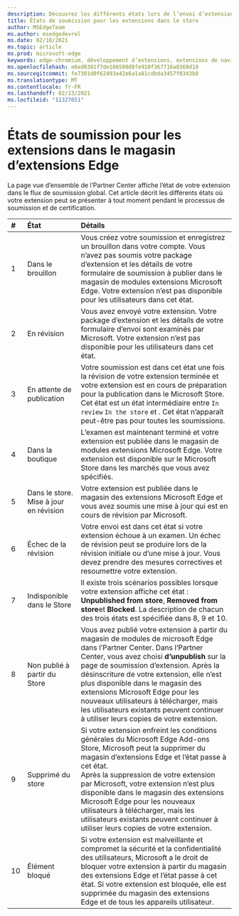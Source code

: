 ```yaml
---
description: Découvrez les différents états lors de l’envoi d’extensions au Store.
title: États de soumission pour les extensions dans le store
author: MSEdgeTeam
ms.author: msedgedevrel
ms.date: 02/10/2021
ms.topic: article
ms.prod: microsoft-edge
keywords: edge-chromium, développement d’extensions, extensions de navigateur, addons, centre de partenaires, développeur
ms.openlocfilehash: e6ed0381f7de186500d8fe910f367716a8368d10
ms.sourcegitcommit: fe7301d0f62493e42e6a1a81cdbda3457f0343b8
ms.translationtype: MT
ms.contentlocale: fr-FR
ms.lasthandoff: 02/13/2021
ms.locfileid: "11327651"
---
```

# États de soumission pour les extensions dans le magasin d’extensions Edge  

La page vue d’ensemble de l’Partner Center affiche l’état de votre extension dans le flux de soumission global.  Cet article décrit les différents états où votre extension peut se présenter à tout moment pendant le processus de soumission et de certification.  

| # |  État |  Détails |  
|:--- |:--- |:--- |  
| 1 |  Dans le brouillon |  Vous créez votre soumission et enregistrez un brouillon dans votre compte.  Vous n’avez pas soumis votre package d’extension et les détails de votre formulaire de soumission à publier dans le magasin de modules extensions Microsoft Edge.  Votre extension n’est pas disponible pour les utilisateurs dans cet état.  |  
| 2|  En révision |  Vous avez envoyé votre extension.  Votre package d’extension et les détails de votre formulaire d’envoi sont examinés par Microsoft.  Votre extension n’est pas disponible pour les utilisateurs dans cet état.  |  
| 3|  En attente de publication |  Votre soumission est dans cet état une fois la révision de votre extension terminée et votre extension est en cours de préparation pour la publication dans le Microsoft Store.  Cet état est un état intermédiaire entre `In review` `In the store` et .  Cet état n’apparaît peut-être pas pour toutes les soumissions.  |  
| 4|  Dans la boutique |  L’examen est maintenant terminé et votre extension est publiée dans le magasin de modules extensions Microsoft Edge.  Votre extension est disponible sur le Microsoft Store dans les marchés que vous avez spécifiés.  |  
| 5 |  Dans le store.  Mise à jour en révision |  Votre extension est publiée dans le magasin des extensions Microsoft Edge et vous avez soumis une mise à jour qui est en cours de révision par Microsoft.  |  
| 6 |  Échec de la révision |  Votre envoi est dans cet état si votre extension échoue à un examen.  Un échec de révision peut se produire lors de la révision initiale ou d’une mise à jour.  Vous devez prendre des mesures correctives et resoumettre votre extension.  |  
| 7 |  Indisponible dans le Store |  Il existe trois scénarios possibles lorsque votre extension affiche cet état :  **Unpublished from store**, **Removed from store**et **Blocked**.  La description de chacun des trois états est spécifiée dans 8, 9 et 10.  |  
| 8 |  Non publié à partir du Store |  Vous avez publié votre extension à partir du magasin de modules de microsoft Edge dans l’Partner Center.  Dans l’Partner Center, vous avez choisi **d’unpublish** sur la page de soumission d’extension.  Après la désinscriture de votre extension, elle n’est plus disponible dans le magasin des extensions Microsoft Edge pour les nouveaux utilisateurs à télécharger, mais les utilisateurs existants peuvent continuer à utiliser leurs copies de votre extension.  |  
| 9 |  Supprimé du store |  Si votre extension enfreint les conditions générales du Microsoft Edge Add-ons Store, Microsoft peut la supprimer du magasin d’extensions Edge et l’état passe à cet état.  <br />  Après la suppression de votre extension par Microsoft, votre extension n’est plus disponible dans le magasin des extensions Microsoft Edge pour les nouveaux utilisateurs à télécharger, mais les utilisateurs existants peuvent continuer à utiliser leurs copies de votre extension.  |  
| 10 |  Élément bloqué |  Si votre extension est malveillante et compromet la sécurité et la confidentialité des utilisateurs, Microsoft a le droit de bloquer votre extension à partir du magasin des extensions Edge et l’état passe à cet état.  Si votre extension est bloquée, elle est supprimée du magasin des extensions Edge et de tous les appareils utilisateur.  |  
